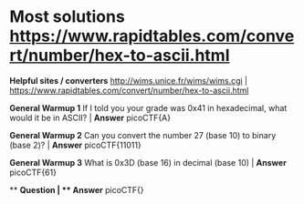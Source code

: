 # Most solutions https://www.rapidtables.com/convert/number/hex-to-ascii.html

**Helpful sites / converters** http://wims.unice.fr/wims/wims.cgi | https://www.rapidtables.com/convert/number/hex-to-ascii.html

**General Warmup 1** If I told you your grade was 0x41 in hexadecimal, what would it be in ASCII? | **Answer** picoCTF{A}

**General Warmup 2** Can you convert the number 27 (base 10) to binary (base 2)? | **Answer** picoCTF{11011}

**General Warmup 3** What is 0x3D (base 16) in decimal (base 10) | **Answer** picoCTF{61}





** **Question | ** Answer** picoCTF{}
